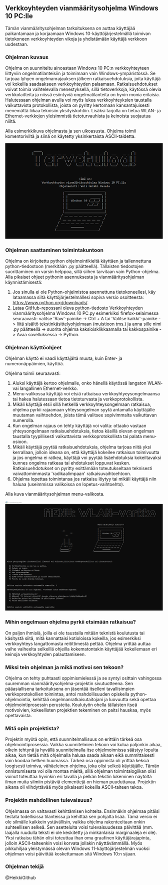 ## Verkkoyhteyden vianmääritysohjelma Windows 10 PC:lle


Tämän vianmääritysohjelman tarkoituksena on auttaa käyttäjää paikantamaan ja korjaamaan Windows 10-käyttöjärjestelmällä toimivan tietokoneen verkkoyhteyden vikoja ja yhdistämään käyttäjä verkkoon uudestaan.


### Ohjelman kuvaus

Ohjelma on suunniteltu ainoastaan Windows 10 PC:n verkkoyhteyteen liittyviin ongelmatilanteisiin ja toimimaan vain Windows-ympäristössä. Se tarjoaa lyhyen ongelmanrajauksen jälkeen ratkaisuehdotuksia, joita käyttäjä voi kokeilla saadaakseen verkkoyhteyden palaamaan. Ratkaisuehdotukset voivat toimia vaihtelevalla menestyksellä, sillä tietoverkkoja, käytössä olevia verkkolaitteita ja niissä esiintyviä ongelmatilanteita on hyvin monia erilaisia. Halutessaan ohjelman avulla voi myös lukea verkkoyhteyksien taustalla vaikuttavista protokollista, joista on pyritty kertomaan kansantajuisesti menemättä liikaa teknisiin yksityiskohtiin. Lisäksi tarjolla on tietoa WLAN- ja Ethernet-verkkojen yleisimmistä tietoturvauhista ja keinoista suojautua niiltä.

Alla esimerkkikuva ohjelmasta ja sen ulkoasusta. Ohjelma toimii komentoriviltä ja siinä on käytetty yksinkertaista ASCII-taidetta. 

![Ohjelman aloituskuva](https://github.com/HeikkiGithub/Troubleshooting-Win10-network/blob/main/kuvat/ohjelma_tervetuloa.png)


### Ohjelman saattaminen toimintakuntoon

Ohjelma on kirjoitettu python ohjelmointikieltä käyttäen ja tallennettuna python-tiedostoon (merkitään .py päätteellä). Tällaisten tiedostojen suorittaminen on varsin helppoa, sillä siihen tarvitaan vain Python-ohjelma. Alla pikaiset ohjeet pythonin asennuksesta ja vianmääritysohjelman käynnistämisestä:

1. Jos sinulla ei ole Python-ohjelmistoa asennettuna tietokoneellesi, käy lataamassa siitä käyttöjärjestelmällesi sopiva versio osoitteesta: https://www.python.org/downloads/.
2. Lataa GitHub-repossani oleva python-tiedosto Verkkoyhteyden vianmääritysohjelma Windows 10 PC.py esimerkiksi firefox-selaimessa seuraavasti: valitse 'Raw'-painike -> Ctrl + A tai 'Valitse kaikki'-painike -> liitä sisältö tekstinkäsittelyohjelmaan (muistioon tms.) ja anna sille nimi .py päätteellä -> suorita ohjelma kaksioisklikkaamalla tai kakkospainike -> Avaa sovelluksessa -> Python.


### Ohjelman käyttöohjeet

Ohjelman käyttö ei vaadi käyttäjältä muuta, kuin Enter- ja numeronäppäimien, käyttöä.

Ohjelma toimii seuraavasti: 
  1. Aluksi käyttäjä kertoo ohjelmalle, onko hänellä käytössä langaton WLAN- vai langallinen Ethernet-verkko.
  2. Menu-valikossa käyttäjä voi etsiä ratkaisua verkkoyhtyeysongelmaansa tai hakea halutessaan tietoa tietoturvasta ja verkkoprotokollista.
  3. Mikäli käyttäjä etsii sillä hetkellä verkkoyhteysongelmaan ratkaisua, ohjelma pyrkii rajaamaan yhteysongelman syytä antamalla käyttäjälle muutaman vaihtoehdon, joista tämä valitsee sopivimmalta vaikuttavan numerolla.
  4. Kun ongelman rajaus on tehty käyttäjä voi valita: ottaako vastaan yhteysongelmaan ratkaisuehdotuksia, tietoa käsillä olevan ongelman taustalla tyypillisesti vaikuttavista verkkoprotokollista tai palata menu-osioon.
  5. Mikäli käyttäjä pyytää ratkaisuehdotuksia, ohjelma tarjoaa niitä yksi kerrallaan, jolloin ideana on, että käyttäjä kokeilee ratkaisun toimivuutta ja jos ongelma ei ratkea, käyttäjä voi pyytää lisäehdotuksia kokeiltavaksi kunnes ongelma ratkeaa tai ehdotukset loppuvat kesken. Ratkaisuehdotukset on pyritty esittämään toteutukseltaan teknisesti vaivattomimmasta 'radikaalimpaan' ratkaisuvaihtoehtoon.
  6. Ohjelma lopettaa toimintansa jos ratkaisu löytyy tai mikäli käyttäjä niin haluaa (useimmissa valikoissa on lopetus-vaihtoehto).

Alla kuva vianmääritysohjelman menu-valikosta.

![Kuva ohjelman menu-valikosta](https://github.com/HeikkiGithub/Troubleshooting-Win10-network/blob/main/kuvat/ohjelma_menu.png)


### Mihin ongelmaan ohjelma pyrkii etsimään ratkaisua?

On paljon ihmisiä, joilla ei ole taustalla mitään teknistä koulutusta tai käsitystä siitä, mitä kannattaisi kotioloissa kokeilla, jos esimerkiksi verkkoyhteys langattomasta reitittimestä pettää. Ohjelma yrittää auttaa vaihe vaiheelta selkeillä ohjeilla kokematontakin käyttäjää kokeilemaan eri keinoja verkkoyhtyden palauttamiseen.


### Miksi tein ohjelman ja mikä motivoi sen tekoon?

Ohjelma on tehty puhtaasti oppimismielessä ja se syntyi osittain vahingossa suuremman vianmääritysohjelma-projektin sivutuotteena. Sen pääasiallisena tarkoituksena on jäsentää itselleni tavallisimpien verkkoprotokollien toimintaa, antoi mahdollisuuden opiskella python-ohjelmointia, kehittää ongelmanratkaisutaitojani ja luovuutta sekä opettaa ohjelmointiprosessin perusteita. Koulutyön ohella tällaisten itseä motivoivien, kokeellisten projektien tekeminen on paitsi hauskaa, myös opettavaista. 


### Mitä opin projektista?

Projektin myötä opin, että suunnitelmallisuus on erittäin tärkeä osa ohjelmointiprosessia. Vaikka suunnitelmien tekoon voi kulua paljonkin aikaa, oikein tehtynä ja hyvällä suunnitelmalla itse ohjelmoinnissa säästyy lopulta aikaa, kun tietää mitä ohjelmalla haluaa saada aikaan eikä summittaisesti vain koodaa hetken huumassa. Tärkeä osa oppimista oli yrittää keksiä loogisesti toimiva, vähäeleinen ohjelma, joka olisi selkeä käyttäjälle. Tämän onnistumisesta voi olla montaa mieltä, sillä ohjelman toimintalogiikan olisi voinut toteuttaa hyvinkin eri tavalla ja pelkän tekstin lukeminen näytöltä ilman muita silmiin pistäviä elementtejä on hieman puuduttavaa. Projektin aikana oli viihdyttävää myös pikaisesti kokeilla ASCII-taiteen tekoa.


### Projektin mahdollinen tulevaisuus?

Ohjelmassa on valtavasti kehittämisen kohteita. Ensinnäkin ohjelmaa pitäisi testata todellisissa tilanteissa ja kehittää sen pohjalta lisää. Tämä versio ei ole silmälle kaikkein ystävällisin, vaikka ohjelma rakenteeltaan onkin suhteellisen selkeä. Sen asetteluita voisi tulevaisuudessa päivittää (mm. laajalla ruudulla teksti ei ole keskitetty ja minkänlaisia marginaaleja ei ole). Yksi ratkaisu tähän olisi toteuttaa ihan oma graafinen käyttäjärajapinta, jolloin ASCII-taiteenkin voisi korvata jollakin näyttävämmällä. Myös pikkuhiljaa yleistymässä olevan Windows 11-käyttöjärjestelmän vuoksi ohjelman voisi päivittää koskettamaan sitä Windows 10:n sijaan. 


### Ohjelman tekijä

@HeikkiGithub
